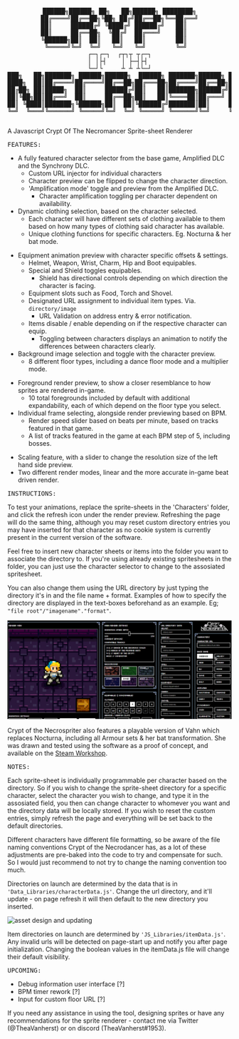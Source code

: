 <pre><p align="center">
██████╗██████╗ ██╗   ██╗██████╗ ████████╗
██╔════╝██╔══██╗╚██╗ ██╔╝██╔══██╗╚══██╔══╝
██║     ██████╔╝ ╚████╔╝ ██████╔╝   ██║   
██║     ██╔══██╗  ╚██╔╝  ██╔═══╝    ██║   
╚██████╗██║  ██║   ██║   ██║        ██║   
 ╚═════╝╚═╝  ╚═╝   ╚═╝   ╚═╝        ╚═╝   
┌─┐┌─┐  ┌┬┐┬ ┬┌─┐
│ │├┤    │ ├─┤├┤ 
└─┘└     ┴ ┴ ┴└─┘
███╗   ██╗███████╗ ██████╗██████╗  ██████╗ ███████╗██████╗ ██████╗ ██╗████████╗███████╗██████╗ 
████╗  ██║██╔════╝██╔════╝██╔══██╗██╔═══██╗██╔════╝██╔══██╗██╔══██╗██║╚══██╔══╝██╔════╝██╔══██╗
██╔██╗ ██║█████╗  ██║     ██████╔╝██║   ██║███████╗██████╔╝██████╔╝██║   ██║   █████╗  ██████╔╝
██║╚██╗██║██╔══╝  ██║     ██╔══██╗██║   ██║╚════██║██╔═══╝ ██╔══██╗██║   ██║   ██╔══╝  ██╔══██╗
██║ ╚████║███████╗╚██████╗██║  ██║╚██████╔╝███████║██║     ██║  ██║██║   ██║   ███████╗██║  ██║
╚═╝  ╚═══╝╚══════╝ ╚═════╝╚═╝  ╚═╝ ╚═════╝ ╚══════╝╚═╝     ╚═╝  ╚═╝╚═╝   ╚═╝   ╚══════╝╚═╝  ╚═╝   
</p></pre>
A Javascript Crypt Of The Necromancer Sprite-sheet Renderer <br>

<pre>FEATURES:</pre>
* A fully featured character selector from the base game, Amplified DLC and the Synchrony DLC.
  - Custom URL injector for individual characters
  - Character preview can be flipped to change the character direction.
  - 'Amplification mode' toggle and preview from the Amplified DLC.
    * Character amplification toggling per character dependent on availability.
* Dynamic clothing selection, based on the character selected.
  - Each character will have different sets of clothing available to them based on how many types of clothing said character has available.
  - Unique clothing functions for specific characters. Eg. Nocturna & her bat mode.
- Equipment animation preview with character specific offsets & settings.
  - Helmet, Weapon, Wrist, Charm, Hip and Boot equipables.
  - Special and Shield toggles equipables.
    - Shield has directional controls depending on which direction the character is facing.
  - Equipment slots such as Food, Torch and Shovel.
  - Designated URL assignment to individual item types. Via. `directory/image`
    - URL Validation on address entry & error notification.
  - Items disable / enable depending on if the respective character can equip.
    * Toggling between characters displays an animation to notify the differences between characters clearly.
- Background image selection and toggle with the character preview.
  - 8 different floor types, including a dance floor mode and a multiplier mode.
* Foreground render preview, to show a closer resemblance to how sprites are rendered in-game.
  - 10 total foregrounds included by default with additional expandability, each of which depend on the floor type you select.
* Individual frame selecting, alongside render previewing based on BPM.
  - Render speed slider based on beats per minute, based on tracks featured in that game.
  - A list of tracks featured in the game at each BPM step of 5, including bosses.
- Scaling feature, with a slider to change the resolution size of the left hand side preview.
- Two different render modes, linear and the more accurate in-game beat driven render.

<pre>INSTRUCTIONS:</pre>

To test your animations, replace the sprite-sheets in the 'Characters' folder, and click the refresh icon under the render preview.
Refreshing the page will do the same thing, although you may reset custom directory entries you may have inserted for that character as no cookie system is currently present in the current version of the software.

Feel free to insert new character sheets or items into the folder you want to associate the directory to. If you're using already existing spritesheets in the folder, you can just use the character selector to change to the assosiated spritesheet.

You can also change them using the URL directory by just typing the directory it's in and the file name + format.
Examples of how to specify the directory are displayed in the text-boxes beforehand as an example. Eg; `"file root"/"imagename"."format"`.

<picture>
  <img alt="directory changing" src="./DEMO_Images/urlchanger.gif">
</picture>

Crypt of the Necrospriter also features a playable version of Vahn which replaces Nocturna, including all Armour sets & her bat transformation.
She was drawn and tested using the software as a proof of concept, and available on the [Steam Workshop][1].

[1]: https://steamcommunity.com/sharedfiles/filedetails/?id=2893560157

<pre>NOTES:</pre>

Each sprite-sheet is individually programmable per character based on the directory.
So if you wish to change the sprite-sheet directory for a specific character, select the character you wish to change, and type it in the assosiated field, you then can change character to whomever you want and the directory data will be locally stored.
If you wish to reset the custom entries, simply refresh the page and everything will be set back to the default directories.

Different characters have different file formatting, so be aware of the file naming conventions Crypt of the Necrodancer has, as a lot of these adjustments are pre-baked into the code to try and compensate for such. So I would just recommend to not try to change the naming convention too much.

Directories on launch are determined by the data that is in `'Data_Libraries/characterData.js'`.
Change the url directory, and it'll update - on page refresh it will then default to the new directory you inserted.

<picture>
  <img alt="asset design and updating" src="./DEMO_Images/weapon_update.gif">
</picture>

Item directories on launch are determined by `'JS_Libraries/itemData.js'`.
Any invalid urls will be detected on page-start up and notify you after page initialization.
Changing the boolean values in the itemData.js file will change their default visibility.
<pre>UPCOMING:</pre>

- Debug information user interface [?]
- BPM timer rework [?]
- Input for custom floor URL [?]

If you need any assistance in using the tool, designing sprites or have any
recommendations for the sprite renderer - contact me via Twitter (@TheaVanherst) or on discord (TheaVanherst#1953).
